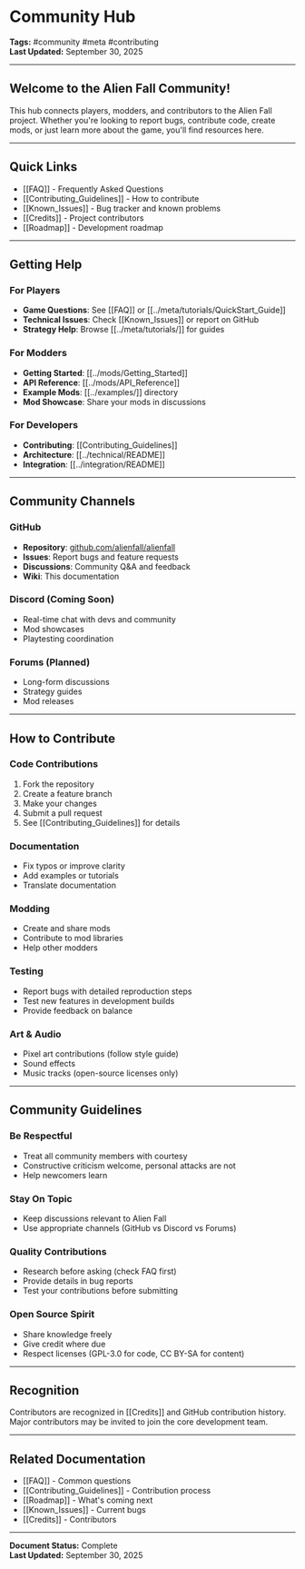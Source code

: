 # Community Hub

**Tags:** #community #meta #contributing  
**Last Updated:** September 30, 2025

---

## Welcome to the Alien Fall Community!

This hub connects players, modders, and contributors to the Alien Fall project. Whether you're looking to report bugs, contribute code, create mods, or just learn more about the game, you'll find resources here.

---

## Quick Links

- [[FAQ]] - Frequently Asked Questions
- [[Contributing_Guidelines]] - How to contribute
- [[Known_Issues]] - Bug tracker and known problems
- [[Credits]] - Project contributors
- [[Roadmap]] - Development roadmap

---

## Getting Help

### For Players
- **Game Questions**: See [[FAQ]] or [[../meta/tutorials/QuickStart_Guide]]
- **Technical Issues**: Check [[Known_Issues]] or report on GitHub
- **Strategy Help**: Browse [[../meta/tutorials/]] for guides

### For Modders
- **Getting Started**: [[../mods/Getting_Started]]
- **API Reference**: [[../mods/API_Reference]]
- **Example Mods**: [[../examples/]] directory
- **Mod Showcase**: Share your mods in discussions

### For Developers
- **Contributing**: [[Contributing_Guidelines]]
- **Architecture**: [[../technical/README]]
- **Integration**: [[../integration/README]]

---

## Community Channels

### GitHub
- **Repository**: [github.com/alienfall/alienfall](https://github.com/alienfall/alienfall)
- **Issues**: Report bugs and feature requests
- **Discussions**: Community Q&A and feedback
- **Wiki**: This documentation

### Discord (Coming Soon)
- Real-time chat with devs and community
- Mod showcases
- Playtesting coordination

### Forums (Planned)
- Long-form discussions
- Strategy guides
- Mod releases

---

## How to Contribute

### Code Contributions
1. Fork the repository
2. Create a feature branch
3. Make your changes
4. Submit a pull request
5. See [[Contributing_Guidelines]] for details

### Documentation
- Fix typos or improve clarity
- Add examples or tutorials
- Translate documentation

### Modding
- Create and share mods
- Contribute to mod libraries
- Help other modders

### Testing
- Report bugs with detailed reproduction steps
- Test new features in development builds
- Provide feedback on balance

### Art & Audio
- Pixel art contributions (follow style guide)
- Sound effects
- Music tracks (open-source licenses only)

---

## Community Guidelines

### Be Respectful
- Treat all community members with courtesy
- Constructive criticism welcome, personal attacks are not
- Help newcomers learn

### Stay On Topic
- Keep discussions relevant to Alien Fall
- Use appropriate channels (GitHub vs Discord vs Forums)

### Quality Contributions
- Research before asking (check FAQ first)
- Provide details in bug reports
- Test your contributions before submitting

### Open Source Spirit
- Share knowledge freely
- Give credit where due
- Respect licenses (GPL-3.0 for code, CC BY-SA for content)

---

## Recognition

Contributors are recognized in [[Credits]] and GitHub contribution history. Major contributors may be invited to join the core development team.

---

## Related Documentation

- [[FAQ]] - Common questions
- [[Contributing_Guidelines]] - Contribution process
- [[Roadmap]] - What's coming next
- [[Known_Issues]] - Current bugs
- [[Credits]] - Contributors

---

**Document Status:** Complete  
**Last Updated:** September 30, 2025
